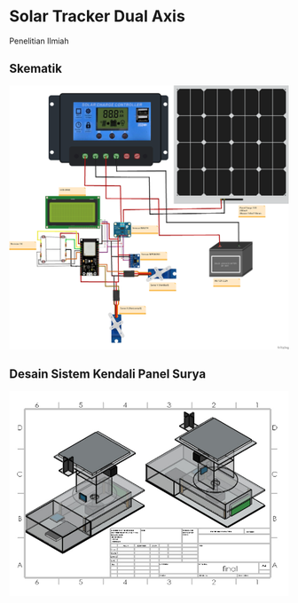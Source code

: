 # Solar Tracker Dual Axis
Penelitian Ilmiah
## Skematik
![Logo](https://github.com/Farhanudin1/Monitoring-posisi-pada-sistem-kendali-solar-panel-untuk-energi-terbarukan-/blob/8a3d5384425b8341bbecf00ebb8743b7ac63a1bb/Skematik.png)
## Desain Sistem Kendali Panel Surya
![Logo](https://github.com/Farhanudin1/Monitoring-posisi-pada-sistem-kendali-solar-panel-untuk-energi-terbarukan-/blob/87c80e1e31ce4c9fb9b1ad2963d26abcca0c746b/desain%20solar%20panelf.JPG)
